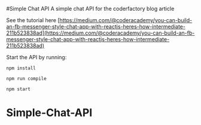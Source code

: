 #Simple Chat API
A simple chat API for the coderfactory blog article

See the tutorial here [https://medium.com/@coderacademy/you-can-build-an-fb-messenger-style-chat-app-with-reactjs-heres-how-intermediate-211b523838ad](https://medium.com/@coderacademy/you-can-build-an-fb-messenger-style-chat-app-with-reactjs-heres-how-intermediate-211b523838ad)


Start the API by running:
```
npm install

npm run compile

npm start
```
# Simple-Chat-API
